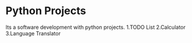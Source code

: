 # Python Projects
Its a software development with python projects.
1.TODO List
2.Calculator
3.Language Translator

